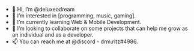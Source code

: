 - 👋 Hi, I’m @deluxeodream
- 👀 I’m interested in [programming, music, gaming].
- 🌱 I’m currently learning Web & Mobile Development.
- 💞️ I’m looking to collaborate on some projects that can help me grow as an individual and as a developer.
- 📫 You can reach me at @discord - drm.rltz#4986.

<!---
deluxeodream/deluxeodream is a ✨ special ✨ repository because its `README.md` (this file) appears on your GitHub profile.
You can click the Preview link to take a look at your changes.
--->
